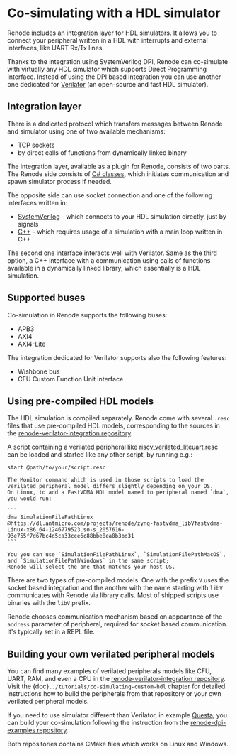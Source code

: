# Co-simulating with a HDL simulator

Renode includes an integration layer for HDL simulators.
It allows you to connect your peripheral written in a HDL with interrupts and external interfaces, like UART Rx/Tx lines.

Thanks to the integration using SystemVerilog DPI, Renode can co-simulate with virtually any HDL simulator which supports Direct Programming Interface. 
Instead of using the DPI based integration you can use another one dedicated for [Verilator](https://veripool.org/verilator/) (an open-source and fast HDL simulator).

## Integration layer

There is a dedicated protocol which transfers messages between Renode and simulator using one of two available mechanisms:
* TCP sockets 
* by direct calls of functions from dynamically linked binary

The integration layer, available as a plugin for Renode, consists of two parts.
The Renode side consists of [C# classes](https://github.com/renode/renode/tree/master/src/Plugins/VerilatorPlugin), which initiates communication and spawn simulator process if needed.

The opposite side can use socket connection and one of the following interfaces written in:
* [SystemVerilog](https://github.com/renode/renode/tree/master/src/Plugins/VerilatorPlugin/VerilatorIntegrationLibrary/hdl) - which connects to your HDL simulation directly, just by signals
* [C++](https://github.com/renode/renode/tree/master/src/Plugins/VerilatorPlugin/VerilatorIntegrationLibrary/src) - which requires usage of a simulation with a main loop written in C++

The second one interface interacts well with Verilator.
Same as the third option, a C++ interface with a communication using calls of functions available in a dynamically linked library, which essentially is a HDL simulation.

## Supported buses

Co-simulation in Renode supports the following buses:

* APB3
* AXI4
* AXI4-Lite

The integration dedicated for Verilator supports also the following features:

* Wishbone bus
* CFU Custom Function Unit interface

## Using pre-compiled HDL models

The HDL simulation is compiled separately. 
Renode come with several `.resc` files that use pre-compiled HDL models, corresponding to the sources in the [renode-verilator-integration repository](https://github.com/antmicro/renode-verilator-integration).

A script containing a verilated peripheral like [riscv_verilated_liteuart.resc](https://github.com/renode/renode/blob/master/scripts/single-node/riscv_verilated_liteuart.resc) can be loaded and started like any other script, by running e.g.:

```
start @path/to/your/script.resc 
```

````{note}
The Monitor command which is used in those scripts to load the verilated peripheral model differs slightly depending on your OS.
On Linux, to add a FastVDMA HDL model named to peripheral named `dma`, you would run:

```
dma SimulationFilePathLinux @https://dl.antmicro.com/projects/renode/zynq-fastvdma_libVfastvdma-Linux-x86_64-1246779523.so-s_2057616-93e755f7d67bc4d5ca33cce6c88bbe8ea8b3bd31
```

You you can use `SimulationFilePathLinux`, `SimulationFilePathMacOS`, and `SimulationFilePathWindows` in the same script;
Renode will select the one that matches your host OS.
````

There are two types of pre-compiled models.
One with the prefix `V` uses the socket based integration and the another with the name starting with `libV` communicates with Renode via library calls.
Most of shipped scripts use binaries with the `libV` prefix.

Renode chooses communication mechanism based on appearance of the `address` parameter of peripheral, required for socket based communication.
It's typically set in a REPL file.

## Building your own verilated peripheral models

You can find many examples of verilated peripherals models like CFU, UART, RAM, and even a CPU in the [renode-verilator-integration repository](https://github.com/antmicro/renode-verilator-integration).
Visit the {doc}`../tutorials/co-simulating-custom-hdl` chapter for detailed instructions how to build the peripherals from that repository or your own verilated peripheral models.

If you need to use simulator different than Verilator, in example [Questa](https://www.intel.com/content/www/us/en/software/programmable/quartus-prime/questa-edition.html), you can build your co-simulation following the instruction from the [renode-dpi-examples repository](https://github.com/antmicro/renode-dpi-examples).

Both repositories contains CMake files which works on Linux and Windows. 


